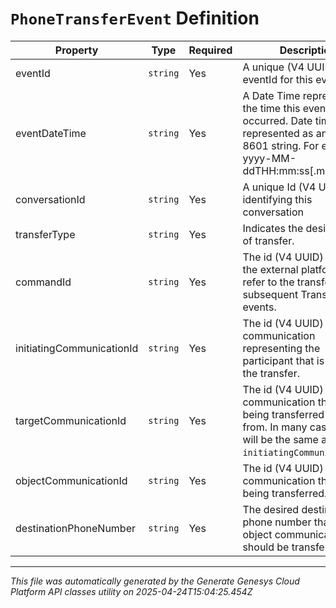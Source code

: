 # `PhoneTransferEvent` Definition

| Property | Type | Required | Description |
|----------|------|----------|-------------|
| eventId | `string` | Yes | A unique (V4 UUID) eventId for this event |
| eventDateTime | `string` | Yes | A Date Time representing the time this event occurred. Date time is represented as an ISO-8601 string. For example: yyyy-MM-ddTHH:mm:ss[.mmm]Z |
| conversationId | `string` | Yes | A unique Id (V4 UUID) identifying this conversation |
| transferType | `string` | Yes | Indicates the desired type of transfer. |
| commandId | `string` | Yes | The id (V4 UUID) used by the external platform to refer to the transfer in subsequent Transfer events. |
| initiatingCommunicationId | `string` | Yes | The id (V4 UUID) of the communication representing the participant that is initiating the transfer. |
| targetCommunicationId | `string` | Yes | The id (V4 UUID) of the communication that is being transferred away from. In many cases this will be the same as the `initiatingCommunicationId`. |
| objectCommunicationId | `string` | Yes | The id (V4 UUID) of the communication that is being transferred. |
| destinationPhoneNumber | `string` | Yes | The desired destination phone number that the object communication should be transferred to. |

---

*This file was automatically generated by the Generate Genesys Cloud Platform API classes utility on 2025-04-24T15:04:25.454Z*